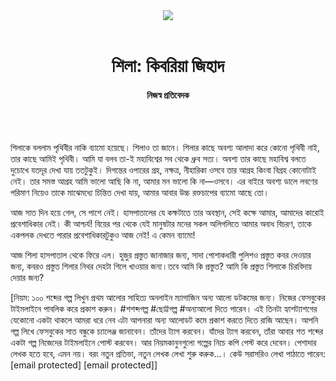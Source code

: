 <div align=center>
<img src=https://images.prothomalo.com/prothomalo-bangla/2021-01/1d75151c-eff9-4e9f-ac28-aebc4618d00f/palo_bangla_og.png />
<br><br>
<h1>শিলা: কিবরিয়া জিহাদ</h1> 
<h4>নিজস্ব প্রতিবেদক</h4>
<br><br>
</div>

শিলাকে বললাম পৃথিবীর নাকি ব্যামো হয়েছে। শিলাও তা জানে। শিলার কাছে অবশ্য আলাদা করে কোনো পৃথিবী নাই, তার কাছে আমিই পৃথিবী। আমি যা বলব তা-ই মহাবিশ্বের সব থেকে ধ্রুব সত্য। অবশ্য তার কাছে মহাবিশ্ব বলতে দুচোখে যতদূর দেখা যায় ততটুকুই। দিগন্তের ওপারের গ্রহ, নক্ষত্র, নীহারিকা ওসবে তার আগ্রহ কিংবা বিগ্রহ কোনোটাই নেই। তার সমস্ত আগ্রহ আমি ভালো আছি কি না, আমার মন ভালো কি না—ওসবে। এর বাইরে অবশ্য ডালে লবণের পরিমাণ নিয়েও তাকে মাঝেমধ্যে চিন্তিত দেখা যায়, আমার আবার উচ্চ রক্তচাপের ব্যামো আছে তো।

আজ সাত দিন হয়ে গেল, সে পাশে নেই। হাসপাতালের যে কক্ষটাতে তার অবস্থান, সেই কক্ষে আমার, আমাদের কারোই প্রবেশাধিকার নেই। কী আশ্চর্য! বিয়ের পর থেকে যেই মানুষটার মনের সকল অলিগলিতে আমার অবাধ বিচরণ, তাকে একপলক দেখতে পারার প্রবেশাধিকারটুকুও আজ নেই! এ কেমন ব্যামো!

আজ শিলা হাসপাতাল থেকে ফিরে এল। হুজুর প্রস্তুত জানাজার জন্য, সাদা পোশাকধারী পুলিশও প্রস্তুত কবর দেওয়ার জন্য, কবরও প্রস্তুত শিলার নিথর দেহটা গিলে খাওয়ার জন্য।তবে আমি কি প্রস্তুত? আমি কি প্রস্তুত শিলাকে চিরবিদায় দেয়ার জন্য?

[নিয়ম: ১০০ শব্দের গল্প লিখুন প্রথম আলোর সাহিত্য অনলাইন ম্যাগাজিন অন্য আলো ডটকমের জন্য। নিজের ফেসবুকের টাইমলাইনে পাবলিক করে প্রকাশ করুন। #শশব্দগল্প #ছোট্টগল্প #অন্যআলো দিতে পারেন। এই তিনটা হ্যাশট্যাশগের যেকোনো একটা থাকলে আমরা ধরে নেব এটা আপনারা অন্য আলোডট কমে প্রকাশ করতে দিতে রাজি আছেন। আপনি গল্প লিখে ফেসবুকের সাত বন্ধুকে চ্যালেঞ্জ জানাবেন। তাঁদের ট্যাগ করবেন। যাঁদের ট্যাগ করবেন, তাঁরা আবার শত শব্দের একটা গল্প নিজেদের টাইমলাইনে পোস্ট করবেন। আর নিয়মকানুনগুলো গল্পের নিচে কপি পেস্ট করে দেবেন। পেশাদার লেখক হতে হবে, এমন নয়। বরং নতুন প্রতিভা, নতুন লেখক লেখা শুরু করুক...। কেউ সরাসরিও লেখা পাঠাতে পারেন: [email protected] [email protected]]

